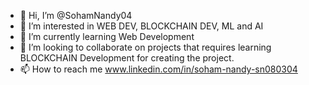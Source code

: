 - 👋 Hi, I’m @SohamNandy04
- 👀 I’m interested in WEB DEV, BLOCKCHAIN DEV, ML and AI
- 🌱 I’m currently learning Web Development
- 💞️ I’m looking to collaborate on projects that requires learning BLOCKCHAIN Development for creating the project.
- 📫 How to reach me www.linkedin.com/in/soham-nandy-sn080304

<!---
SohamNandy04/SohamNandy04 is a ✨ special ✨ repository because its `README.md` (this file) appears on your GitHub profile.
You can click the Preview link to take a look at your changes.
--->
